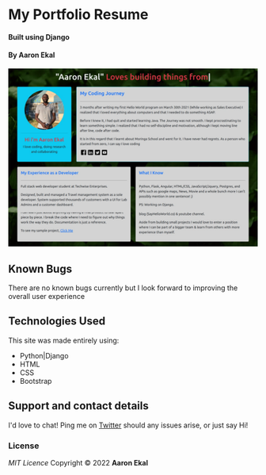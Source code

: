 # My Portfolio Resume

#### Built using Django

#### By **Aaron Ekal**

![Landing page screenshot](/staticfiles/images/portfolio.png "The Portfolio Resume")

## Known Bugs

There are no known bugs currently but I look forward to improving the overall user experience

## Technologies Used

This site was made entirely using:

- Python|Django
- HTML
- CSS
- Bootstrap

## Support and contact details

I'd love to chat! Ping me on [Twitter](https://twitter.com/aaronekal) should any issues arise, or just say Hi!

### License

_MIT Licence_
Copyright &copy; 2022 **Aaron Ekal**